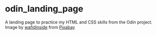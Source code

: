 # odin_landing_page

A landing page to practice my HTML and CSS skills from the Odin project.
Image by <a href="https://pixabay.com/users/wafidinside-23598978/?utm_source=link-attribution&utm_medium=referral&utm_campaign=image&utm_content=8692760">wafidinside</a> from <a href="https://pixabay.com//?utm_source=link-attribution&utm_medium=referral&utm_campaign=image&utm_content=8692760">Pixabay</a>
